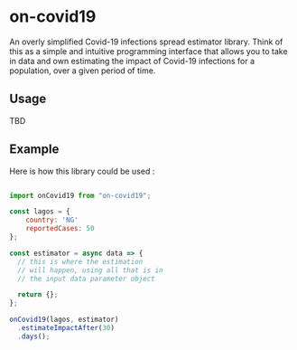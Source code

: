 # on-covid19

An overly simplified Covid-19 infections spread estimator library. Think of this as a simple and intuitive programming interface that allows you to take in data and own estimating the impact of Covid-19 infections for a population, over a given period of time.

## Usage

TBD


## Example

Here is how this library could be used :

```javascript

import onCovid19 from "on-covid19";

const lagos = {
    country: 'NG'
    reportedCases: 50
};

const estimator = async data => {
  // this is where the estimation 
  // will happen, using all that is in 
  // the input data parameter object

  return {};
};

onCovid19(lagos, estimator)
  .estimateImpactAfter(30)
  .days();

```
